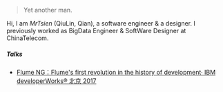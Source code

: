 

> Yet another man.


Hi, I am *MrTsien* (QiuLin, Qian), a software engineer & a designer. I previously worked as BigData Engineer & SoftWare Designer at ChinaTelecom.

##### Talks

- [Flume NG：Flume's first revolution in the history of development· IBM developerWorks® 北京 2017](https://www.ibm.com/developerworks/cn/data/library/bd-1404flumerevolution/index.html)